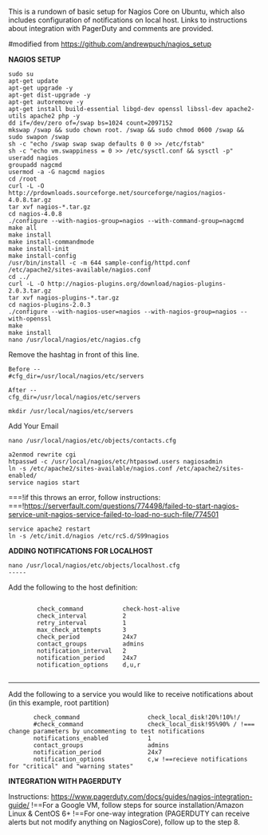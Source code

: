 This is a rundown of basic setup for Nagios Core on Ubuntu, which also includes configuration of notifications on local host.
Links to instructions about integration with PagerDuty and comments are provided.


#modified from https://github.com/andrewpuch/nagios_setup 

__NAGIOS SETUP__
```
sudo su
apt-get update
apt-get upgrade -y
apt-get dist-upgrade -y
apt-get autoremove -y
apt-get install build-essential libgd-dev openssl libssl-dev apache2-utils apache2 php -y
dd if=/dev/zero of=/swap bs=1024 count=2097152
mkswap /swap && sudo chown root. /swap && sudo chmod 0600 /swap && sudo swapon /swap
sh -c "echo /swap swap swap defaults 0 0 >> /etc/fstab"
sh -c "echo vm.swappiness = 0 >> /etc/sysctl.conf && sysctl -p"
useradd nagios
groupadd nagcmd
usermod -a -G nagcmd nagios
cd /root
curl -L -O http://prdownloads.sourceforge.net/sourceforge/nagios/nagios-4.0.8.tar.gz
tar xvf nagios-*.tar.gz
cd nagios-4.0.8
./configure --with-nagios-group=nagios --with-command-group=nagcmd
make all
make install
make install-commandmode
make install-init
make install-config
/usr/bin/install -c -m 644 sample-config/httpd.conf /etc/apache2/sites-available/nagios.conf
cd ../
curl -L -O http://nagios-plugins.org/download/nagios-plugins-2.0.3.tar.gz
tar xvf nagios-plugins-*.tar.gz
cd nagios-plugins-2.0.3
./configure --with-nagios-user=nagios --with-nagios-group=nagios --with-openssl
make
make install
nano /usr/local/nagios/etc/nagios.cfg
```
Remove the hashtag in front of this line. 
```
Before --
#cfg_dir=/usr/local/nagios/etc/servers

After --
cfg_dir=/usr/local/nagios/etc/servers

mkdir /usr/local/nagios/etc/servers
```
Add Your Email
```
nano /usr/local/nagios/etc/objects/contacts.cfg

a2enmod rewrite cgi
htpasswd -c /usr/local/nagios/etc/htpasswd.users nagiosadmin
ln -s /etc/apache2/sites-available/nagios.conf /etc/apache2/sites-enabled/
service nagios start
```
===!if this throws an error, follow instructions:
===!https://serverfault.com/questions/774498/failed-to-start-nagios-service-unit-nagios-service-failed-to-load-no-such-file/774501

```
service apache2 restart
ln -s /etc/init.d/nagios /etc/rcS.d/S99nagios
```

__ADDING NOTIFICATIONS FOR LOCALHOST__
```
nano /usr/local/nagios/etc/objects/localhost.cfg
-----
```
Add the following to the host definition:

```

        check_command           check-host-alive
        check_interval          2
        retry_interval          1
        max_check_attempts      3
        check_period            24x7
        contact_groups          admins
        notification_interval   2
        notification_period     24x7
        notification_options    d,u,r
 
 ```
 -----
 Add the following to a service you would like to receive notifications about (in this example, root partition)
 
 ```
        check_command                   check_local_disk!20%!10%!/
        #check_command                  check_local_disk!95%90% / !=== change parameters by uncommenting to test notifications
        notifications_enabled           1
        contact_groups                  admins
        notification_period             24x7
        notification_options            c,w !==recieve notifications for "critical" and "warning states"
 ```     
        
 __INTEGRATION WITH PAGERDUTY__
 
 Instructions:
 https://www.pagerduty.com/docs/guides/nagios-integration-guide/
 !==For a Google VM, follow steps for source installation/Amazon Linux & CentOS 6+
 !==For one-way integration (PAGERDUTY can receive alerts but not modify anything on NagiosCore), follow up to the step 8.


